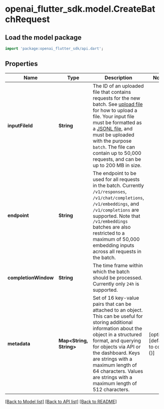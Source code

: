 # openai_flutter_sdk.model.CreateBatchRequest

## Load the model package
```dart
import 'package:openai_flutter_sdk/api.dart';
```

## Properties
Name | Type | Description | Notes
------------ | ------------- | ------------- | -------------
**inputFileId** | **String** | The ID of an uploaded file that contains requests for the new batch.  See [upload file](/docs/api-reference/files/create) for how to upload a file.  Your input file must be formatted as a [JSONL file](/docs/api-reference/batch/request-input), and must be uploaded with the purpose `batch`. The file can contain up to 50,000 requests, and can be up to 200 MB in size.  | 
**endpoint** | **String** | The endpoint to be used for all requests in the batch. Currently `/v1/responses`, `/v1/chat/completions`, `/v1/embeddings`, and `/v1/completions` are supported. Note that `/v1/embeddings` batches are also restricted to a maximum of 50,000 embedding inputs across all requests in the batch. | 
**completionWindow** | **String** | The time frame within which the batch should be processed. Currently only `24h` is supported. | 
**metadata** | **Map<String, String>** | Set of 16 key-value pairs that can be attached to an object. This can be useful for storing additional information about the object in a structured format, and querying for objects via API or the dashboard.   Keys are strings with a maximum length of 64 characters. Values are strings with a maximum length of 512 characters.  | [optional] [default to const {}]

[[Back to Model list]](../README.md#documentation-for-models) [[Back to API list]](../README.md#documentation-for-api-endpoints) [[Back to README]](../README.md)


